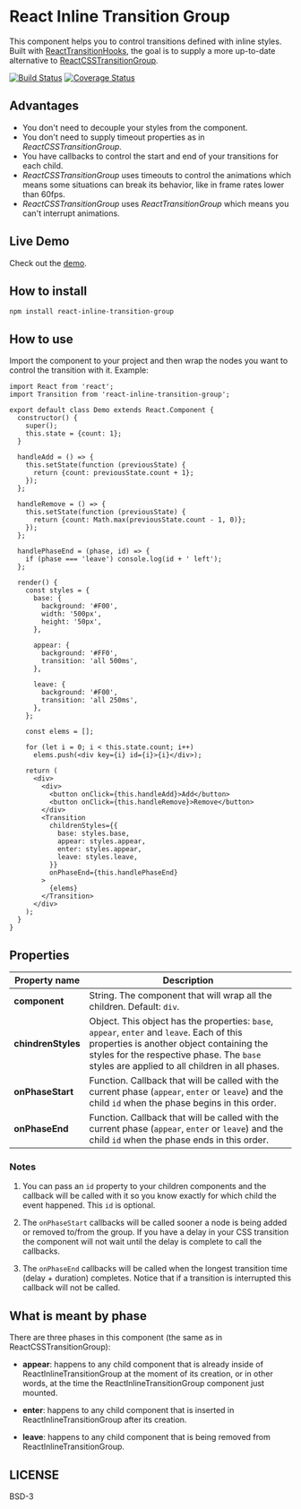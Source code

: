# React Inline Transition Group

This component helps you to control transitions defined with inline styles. Built with [ReactTransitionHooks](https://github.com/felipethome/react-transition-hooks), the goal is to supply a more up-to-date alternative to [ReactCSSTransitionGroup](https://facebook.github.io/react/docs/animation.html).

[![Build Status](https://travis-ci.org/felipethome/react-inline-transition-group.svg?branch=master)](https://travis-ci.org/felipethome/react-inline-transition-group) [![Coverage Status](https://coveralls.io/repos/github/felipethome/react-inline-transition-group/badge.svg)](https://coveralls.io/github/felipethome/react-inline-transition-group)

## Advantages

* You don't need to decouple your styles from the component.
* You don't need to supply timeout properties as in *ReactCSSTransitionGroup*.
* You have callbacks to control the start and end of your transitions for each child.
* *ReactCSSTransitionGroup* uses timeouts to control the animations which means some situations can break its behavior, like in frame rates lower than 60fps.
* *ReactCSSTransitionGroup* uses *ReactTransitionGroup* which means you can't interrupt animations.

## Live Demo

Check out the [demo](http://felipethome.github.io/react-inline-transition-group/demo/index.html).

## How to install

    npm install react-inline-transition-group

## How to use

Import the component to your project and then wrap the nodes you want to control the transition with it. Example:

    import React from 'react';
    import Transition from 'react-inline-transition-group';

    export default class Demo extends React.Component {
      constructor() {
        super();
        this.state = {count: 1};
      }

      handleAdd = () => {
        this.setState(function (previousState) {
          return {count: previousState.count + 1};
        });
      };

      handleRemove = () => {
        this.setState(function (previousState) {
          return {count: Math.max(previousState.count - 1, 0)};
        });
      };

      handlePhaseEnd = (phase, id) => {
        if (phase === 'leave') console.log(id + ' left');
      };

      render() {
        const styles = {
          base: {
            background: '#F00',
            width: '500px',
            height: '50px',
          },

          appear: {
            background: '#FF0',
            transition: 'all 500ms',
          },

          leave: {
            background: '#F00',
            transition: 'all 250ms',
          },
        };

        const elems = [];

        for (let i = 0; i < this.state.count; i++)
          elems.push(<div key={i} id={i}>{i}</div>);

        return (
          <div>
            <div>
              <button onClick={this.handleAdd}>Add</button>
              <button onClick={this.handleRemove}>Remove</button>
            </div>
            <Transition
              childrenStyles={{
                base: styles.base,
                appear: styles.appear,
                enter: styles.appear,
                leave: styles.leave,
              }}
              onPhaseEnd={this.handlePhaseEnd}
            >
              {elems}
            </Transition>
          </div>
        );
      }
    }

## Properties

Property name | Description
------------ | -------------
**component** | String. The component that will wrap all the children. Default: `div`.
**chindrenStyles** | Object. This object has the properties: `base`, `appear`, `enter` and `leave`. Each of this properties is another object containing the styles for the respective phase. The `base` styles are applied to all children in all phases.
**onPhaseStart** | Function. Callback that will be called with the current phase (`appear`, `enter` or `leave`) and the child `id` when the phase begins in this order.
**onPhaseEnd** | Function. Callback that will be called with the current phase (`appear`, `enter` or `leave`) and the child `id` when the phase ends in this order.

### Notes

1. You can pass an `id` property to your children components and the callback will be called with it so you know exactly for which child the event happened. This `id` is optional.

2. The `onPhaseStart` callbacks will be called sooner a node is being added or removed to/from the group. If you have a delay in your CSS transition the component will not wait until the delay is complete to call the callbacks.

3. The `onPhaseEnd` callbacks will be called when the longest transition time (delay + duration) completes. Notice that if a transition is interrupted this callback will not be called.

## What is meant by phase

There are three phases in this component (the same as in ReactCSSTransitionGroup):

* **appear**: happens to any child component that is already inside of ReactInlineTransitionGroup at the moment of its creation, or in other words, at the time the ReactInlineTransitionGroup component just mounted.

* **enter**: happens to any child component that is inserted in ReactInlineTransitionGroup after its creation.

* **leave**: happens to any child component that is being removed from ReactInlineTransitionGroup.

## LICENSE

BSD-3